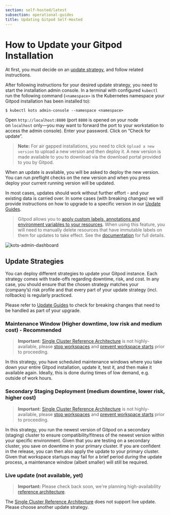 ```yaml
---
section: self-hosted/latest
subsection: operational-guides
title: Updating Gitpod Self-Hosted
---
```


<script context="module">
  export const prerender = true;
</script>

# How to Update your Gitpod Installation

At first, you must decide on an [update strategy](#update-strategies), and follow related instructions.

After following instructions for your desired update strategy, you need to start the installation admin console. In a terminal with configured `kubectl` run the following command (`<namespace>` is the Kubernetes namespace your Gitpod installation has been installed to):

```shell
$ kubectl kots admin-console --namespace <namespace>
```

Open `http://localhost:8800` (port `8800` is opened on your node on `localhost` only—you may want to forward the port to your workstation to access the admin console). Enter your password. Click on “Check for update”.

> **Note:** For air gapped installations, you need to click `Upload a new version` to upload a new version and then deploy it. A new version is made available to you to download via the download portal provided to you by Gitpod.

When an update is available, you will be asked to deploy the new version. You can run preflight checks on the new version and when you press deploy your current running version will be updated.

In most cases, updates should work without further effort - and your existing data is carried over. In some cases (with breaking changes) we will provide instructions on how to upgrade to a specific version in our [Update Guides](../latest/upgrade-guides).

> Gitpod allows you to [apply custom labels, annotations and environment variables to your resources](./advanced/customization). When using this feature, you will need to manually delete resources that have immutable labels on them for updates to take effect. See the [documentation](./advanced/customization#limitations) for full details.

![kots-admin-dashboard](../../static/images/docs/self-hosted/kots-admin-dashboard.png)

## Update Strategies

You can deploy different strategies to update your Gitpod instance. Each strategy comes with trade-offs regarding downtime, risk, and cost. In any case, you should ensure that the chosen strategy matches your (company’s) risk profile and that every part of your update strategy (incl. rollbacks) is regularly practiced.

Please refer to [Update Guides](../latest/upgrade-guides) to check for breaking changes that need to be handled as part of your upgrade.

### Maintenance Window (Higher downtime, low risk and medium cost) - Recommended

> **Important:** [Single Cluster Reference Architecture](../latest/reference-architecture/single-cluster-ref-arch) is not highly-available, please [stop workspaces](./stop-workspaces) and [prevent workspace starts](./prevent-workspace-starts) prior to proceeding.

In this strategy, you have scheduled maintenance windows where you take down your entire Gitpod installation, update it, test it, and then make it available again. Ideally, this is done during times of low demand, e.g. outside of work hours.

### Secondary Staging Deployment (medium downtime, lower risk, higher cost)

> **Important:** [Single Cluster Reference Architecture](../latest/reference-architecture/single-cluster-ref-arch) is not highly-available, please [stop workspaces](./stop-workspaces) and [prevent workspace starts](./prevent-workspace-starts) prior to proceeding.

In this strategy, you run the newest version of Gitpod on a secondary (staging) cluster to ensure compatibility/fitness of the newest version within your specific environment. Given that you are testing on a secondary cluster, you save on downtime in your primary cluster. If you are confident in the release, you can then also apply the update to your primary cluster. Given that workspace startups may fail for a brief period _during_ the update process, a maintenance window (albeit smaller) will still be required.

### Live update (not available, yet)

> **Important:** Please check back soon, we're planning high-availability [reference architecture](../latest/reference-architecture).

The [Single Cluster Reference Architecture](../latest/reference-architecture/single-cluster-ref-arch) does not support live update. Please choose another update strategy.
